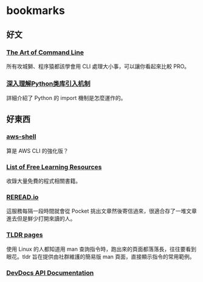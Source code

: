 # bookmarks

## 好文

### [The Art of Command Line](https://github.com/jlevy/the-art-of-command-line)

所有攻城獅、程序猿都該學會用 CLI 處理大小事，可以讓你看起來比較 PRO。

### [深入理解Python类库引入机制](https://github.com/Liuchang0812/slides/blob/master/pycon2015cn/README.md)

詳細介紹了 Python 的 import 機制是怎麼運作的。

## 好東西

### [aws-shell](https://github.com/awslabs/aws-shell)

算是 AWS CLI 的強化版？

### [List of Free Learning Resources](https://github.com/vhf/free-programming-books)

收錄大量免費的程式相關書籍。

### [REREAD.io](https://www.reread.io/)

這服務每隔一段時間就會從 Pocket 挑出文章然後寄信過來，很適合存了一堆文章進去但是鮮少打開來讀的人。

### [TLDR pages](http://tldr-pages.github.io/)

使用 Linux 的人都知道用 man 查詢指令時，跑出來的頁面都落落長，往往要看到眼花。tldr 旨在提供由社群維護的簡易版 man 頁面，直接顯示指令的常用範例。

### [DevDocs API Documentation](http://devdocs.io/)
